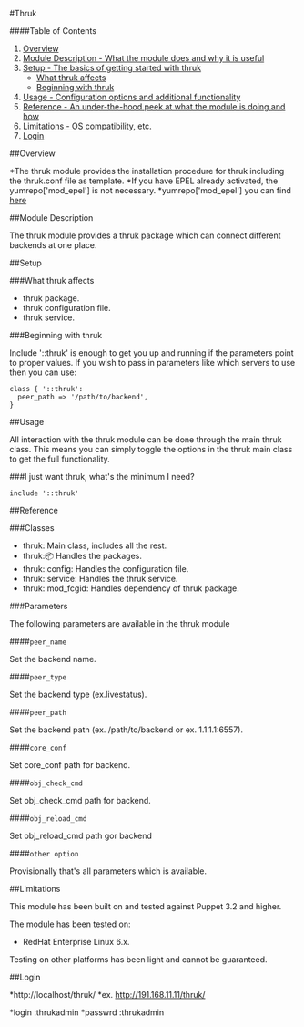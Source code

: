 #Thruk

####Table of Contents

1. [Overview](#overview)
2. [Module Description - What the module does and why it is useful](#module-description)
3. [Setup - The basics of getting started with thruk](#setup)
    * [What thruk affects](#what-thruk-affects)
    * [Beginning with thruk](#beginning-with-thruk)
4. [Usage - Configuration options and additional functionality](#usage)
5. [Reference - An under-the-hood peek at what the module is doing and how](#reference)
5. [Limitations - OS compatibility, etc.](#limitations)
6. [Login](#login)


##Overview

*The thruk module provides the installation procedure for thruk including the thruk.conf file as template.
*If you have EPEL already activated, the yumrepo['mod_epel'] is not necessary.
*yumrepo['mod_epel'] you can find [here](manifests/mod_fcgid.pp)

##Module Description

The thruk module provides a thruk package which can connect different backends at one place.


##Setup

###What thruk affects

* thruk package.
* thruk configuration file.
* thruk service.

###Beginning with thruk

Include '::thruk' is enough to get you up and running if the parameters point to
proper values. If you wish to pass in parameters like which servers to use then you
can use:

```puppet
class { '::thruk':
  peer_path => '/path/to/backend',
}
```

##Usage

All interaction with the thruk module can be done through the main thruk class.
This means you can simply toggle the options in the thruk main class to get the full
functionality.

###I just want thruk, what's the minimum I need?

```puppet
include '::thruk'
```

##Reference

###Classes

* thruk: Main class, includes all the rest.
* thruk::package: Handles the packages.
* thruk::config: Handles the configuration file.
* thruk::service: Handles the thruk service.
* thruk::mod_fcgid: Handles dependency of thruk package.

###Parameters

The following parameters are available in the thruk module

####`peer_name`

Set the backend name.

####`peer_type`

Set the backend type (ex.livestatus).

####`peer_path`

Set the backend path (ex. /path/to/backend  or ex. 1.1.1.1:6557).

####`core_conf`

Set core_conf path for backend.

####`obj_check_cmd`

Set obj_check_cmd path for backend.

####`obj_reload_cmd `

Set obj_reload_cmd path gor backend 

####`other option`

Provisionally that's all parameters which is available.

##Limitations

This module has been built on and tested against Puppet 3.2 and higher.

The module has been tested on:

* RedHat Enterprise Linux 6.x.

Testing on other platforms has been light and cannot be guaranteed.

##Login

*http://localhost/thruk/
*ex. http://191.168.11.11/thruk/

*login :thrukadmin
*passwrd :thrukadmin